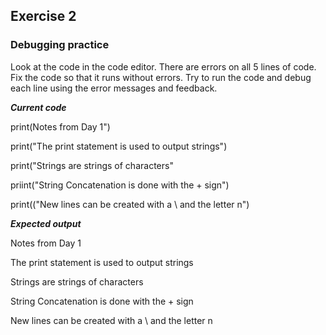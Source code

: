 ## Exercise 2
### Debugging practice

Look at the code in the code editor. There are errors on all 5 lines of code. Fix the code so that it runs without errors. Try to run the code and debug each line using the error messages and feedback.

***Current code***

print(Notes from Day 1")

 print("The print statement is used to output strings")

print("Strings are strings of characters"

priint("String Concatenation is done with the + sign")

print(("New lines can be created with a \ and the letter n")

***Expected output***

Notes from Day 1

The print statement is used to output strings

Strings are strings of characters

String Concatenation is done with the + sign

New lines can be created with a \ and the letter n 
